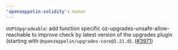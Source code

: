 ```yaml
---
'openzeppelin-solidity': minor
---
```


`UUPSUpgradeable`: add function specific oz-upgrades-unsafe-allow-reachable to improve check by latest version of the upgrades plugin (starting with `@openzeppelin/upgrades-core@1.21.0`). ([#3971](https://github.com/OpenZeppelin/openzeppelin-contracts/pull/3971))
